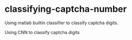 # classifying-captcha-number
Using matlab builtin classifier to classify captcha digits.

Using CNN to classify captcha digits
